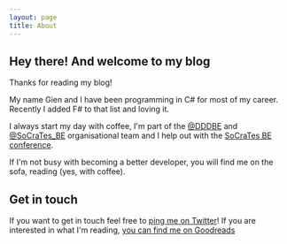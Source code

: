 ```yaml
---
layout: page
title: About
---
```



##  Hey there! And welcome to my blog

Thanks for reading my blog!

My name Gien and I have been programming in C# for most of my career. Recently I added F# to that list and loving it.

I always start my day with coffee, I'm part of the [@DDDBE](http://www.meetup.com/dddbelgium/) and [@SoCraTes_BE](http://www.meetup.com/socratesbe/) organisational team 
and I help out with the [SoCraTes BE conference](http://www.socratesbe.org/).

If I'm not busy with becoming a better developer, you will find me on the sofa, reading (yes, with coffee).


## Get in touch

If you want to get in touch feel free to [ping me on Twitter](https://twitter.com/selketjah)!
If you are interested in what I'm reading, [you can find me on Goodreads](https://www.goodreads.com/selketjah)
